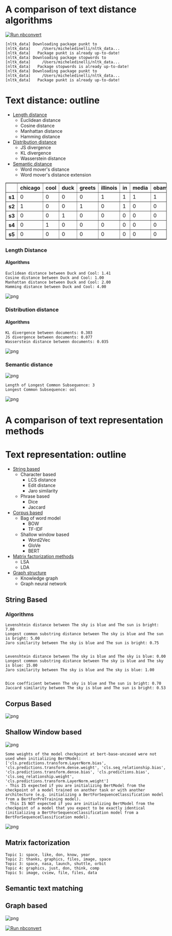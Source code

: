 # A comparison of text distance algorithms

[![Run nbconvert](https://github.com/micheledinelli/text-distances/actions/workflows/readme.yaml/badge.svg)](https://github.com/micheledinelli/text-distances/actions/workflows/readme.yaml)

    [nltk_data] Downloading package punkt to
    [nltk_data]     /Users/micheledinelli/nltk_data...
    [nltk_data]   Package punkt is already up-to-date!
    [nltk_data] Downloading package stopwords to
    [nltk_data]     /Users/micheledinelli/nltk_data...
    [nltk_data]   Package stopwords is already up-to-date!
    [nltk_data] Downloading package punkt to
    [nltk_data]     /Users/micheledinelli/nltk_data...
    [nltk_data]   Package punkt is already up-to-date!


# Text distance: outline

- [Length distance](#length-distance)
  - Euclidean distance
  - Cosine distance
  - Manhattan distance
  - Hamming distance
- [Distribution distance](#distribution-distance)
  - JS divergence
  - KL divergence
  - Wasserstein distance
- [Semantic distance](#semantic-distance)
  - Word mover's distance
  - Word mover's distance extension




<div>
<style scoped>
    .dataframe tbody tr th:only-of-type {
        vertical-align: middle;
    }

    .dataframe tbody tr th {
        vertical-align: top;
    }

    .dataframe thead th {
        text-align: right;
    }
</style>
<table border="1" class="dataframe">
  <thead>
    <tr style="text-align: right;">
      <th></th>
      <th>chicago</th>
      <th>cool</th>
      <th>duck</th>
      <th>greets</th>
      <th>illinois</th>
      <th>in</th>
      <th>media</th>
      <th>obama</th>
      <th>president</th>
      <th>press</th>
      <th>rest</th>
      <th>speaks</th>
      <th>the</th>
      <th>to</th>
    </tr>
  </thead>
  <tbody>
    <tr>
      <th>s1</th>
      <td>0</td>
      <td>0</td>
      <td>0</td>
      <td>0</td>
      <td>1</td>
      <td>1</td>
      <td>1</td>
      <td>1</td>
      <td>0</td>
      <td>0</td>
      <td>0</td>
      <td>1</td>
      <td>1</td>
      <td>1</td>
    </tr>
    <tr>
      <th>s2</th>
      <td>1</td>
      <td>0</td>
      <td>0</td>
      <td>1</td>
      <td>0</td>
      <td>1</td>
      <td>0</td>
      <td>0</td>
      <td>1</td>
      <td>1</td>
      <td>0</td>
      <td>0</td>
      <td>2</td>
      <td>0</td>
    </tr>
    <tr>
      <th>s3</th>
      <td>0</td>
      <td>0</td>
      <td>1</td>
      <td>0</td>
      <td>0</td>
      <td>0</td>
      <td>0</td>
      <td>0</td>
      <td>0</td>
      <td>0</td>
      <td>0</td>
      <td>0</td>
      <td>0</td>
      <td>0</td>
    </tr>
    <tr>
      <th>s4</th>
      <td>0</td>
      <td>1</td>
      <td>0</td>
      <td>0</td>
      <td>0</td>
      <td>0</td>
      <td>0</td>
      <td>0</td>
      <td>0</td>
      <td>0</td>
      <td>0</td>
      <td>0</td>
      <td>0</td>
      <td>0</td>
    </tr>
    <tr>
      <th>s5</th>
      <td>0</td>
      <td>0</td>
      <td>0</td>
      <td>0</td>
      <td>0</td>
      <td>0</td>
      <td>0</td>
      <td>0</td>
      <td>0</td>
      <td>0</td>
      <td>1</td>
      <td>0</td>
      <td>0</td>
      <td>0</td>
    </tr>
  </tbody>
</table>
</div>



### Length Distance <a id="length-distance"></a>

#### Algorithms

    Euclidean distance between Duck and Cool: 1.41
    Cosine distance between Duck and Cool: 1.00
    Manhattan distance between Duck and Cool: 2.00
    Hamming distance between Duck and Cool: 4.00



    
![png](text-distance-analysis_files/text-distance-analysis_10_0.png)
    


### Distribution distance

#### Algorithms

    KL divergence between documents: 0.303
    JS divergence between documents: 0.077
    Wasserstein distance between documents: 0.035



    
![png](text-distance-analysis_files/text-distance-analysis_15_0.png)
    


### Semantic distance


    
![png](text-distance-analysis_files/text-distance-analysis_19_0.png)
    


    Length of Longest Common Subsequence: 3
    Longest Common Subsequence: ool



    
![png](text-distance-analysis_files/text-distance-analysis_21_1.png)
    

# A comparison of text representation methods

# Text representation: outline

- [String based](#string-based)
  - Character based
    - LCS distance
    - Edit distance
    - Jaro similarity
  - Phrase based
    - Dice
    - Jaccard 
- [Corpus based](#corpus-based)
  - Bag of word model
    - BOW
    - TF-IDF 
  - Shallow window based
    - Word2Vec
    - GloVe
    - BERT
- [Matrix factorization methods](#matrix-factorization)
  - LSA
  - LDA
- [Graph structure](#graph-based)
  - Knowledge graph
  - Graph neural network

## String Based

### Algorithms

    Levenshtein distance between The sky is blue and The sun is bright: 7.00
    Longest common substring distance between The sky is blue and The sun is bright: 5.00
    Jaro similarity between The sky is blue and The sun is bright: 0.75


    Levenshtein distance between The sky is blue and The sky is blue: 0.00
    Longest common substring distance between The sky is blue and The sky is blue: 15.00
    Jaro similarity between The sky is blue and The sky is blue: 1.00


    Dice coefficient between The sky is blue and The sun is bright: 0.70
    Jaccard similarity between The sky is blue and The sun is bright: 0.53


## Corpus Based


    
![png](text-representation-analysis_files/text-representation-analysis_10_0.png)
    


## Shallow Window based


    
![png](text-representation-analysis_files/text-representation-analysis_12_0.png)
    


    Some weights of the model checkpoint at bert-base-uncased were not used when initializing BertModel: ['cls.predictions.transform.LayerNorm.bias', 'cls.predictions.transform.dense.weight', 'cls.seq_relationship.bias', 'cls.predictions.transform.dense.bias', 'cls.predictions.bias', 'cls.seq_relationship.weight', 'cls.predictions.transform.LayerNorm.weight']
    - This IS expected if you are initializing BertModel from the checkpoint of a model trained on another task or with another architecture (e.g. initializing a BertForSequenceClassification model from a BertForPreTraining model).
    - This IS NOT expected if you are initializing BertModel from the checkpoint of a model that you expect to be exactly identical (initializing a BertForSequenceClassification model from a BertForSequenceClassification model).



    
![png](text-representation-analysis_files/text-representation-analysis_13_1.png)
    


## Matrix factorization

    Topic 1: space, like, don, know, year
    Topic 2: thanks, graphics, files, image, space
    Topic 3: space, nasa, launch, shuttle, orbit
    Topic 4: graphics, just, don, think, comp
    Topic 5: image, cview, file, files, data


## Semantic text matching

## Graph based


    
![png](text-representation-analysis_files/text-representation-analysis_18_0.png)
    

[![Run nbconvert](https://github.com/micheledinelli/text-distances/actions/workflows/readme.yaml/badge.svg?branch=main)](https://github.com/micheledinelli/text-distances/actions/workflows/readme.yaml)
